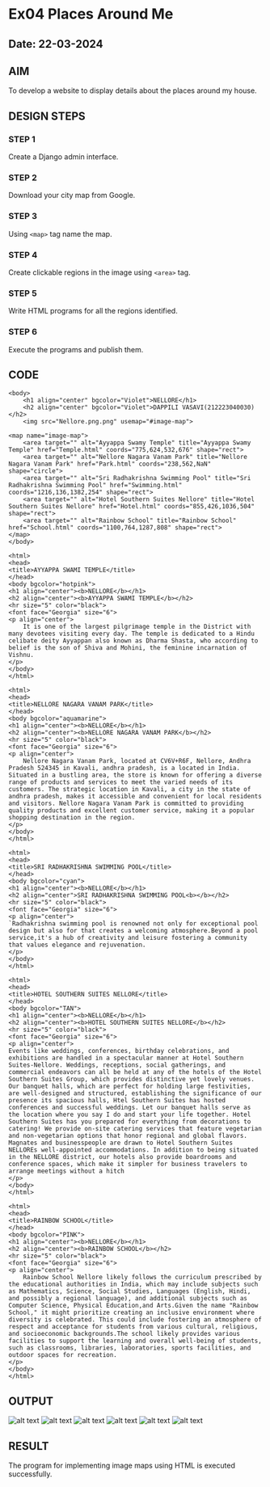 # Ex04 Places Around Me
## Date: 22-03-2024

## AIM
To develop a website to display details about the places around my house.

## DESIGN STEPS

### STEP 1
Create a Django admin interface.

### STEP 2
Download your city map from Google.

### STEP 3
Using ```<map>``` tag name the map.

### STEP 4
Create clickable regions in the image using ```<area>``` tag.

### STEP 5
Write HTML programs for all the regions identified.

### STEP 6
Execute the programs and publish them.

## CODE
```
<body>
    <h1 align="center" bgcolor="Violet">NELLORE</h1>
    <h2 align="center" bgcolor="Violet">DAPPILI VASAVI(212223040030)</h2>
    <img src="Nellore.png.png" usemap="#image-map">

<map name="image-map">
    <area target="" alt="Ayyappa Swamy Temple" title="Ayyappa Swamy Temple" href="Temple.html" coords="775,624,532,676" shape="rect">
    <area target="" alt="Nellore Nagara Vanam Park" title="Nellore Nagara Vanam Park" href="Park.html" coords="238,562,NaN" shape="circle">
    <area target="" alt="Sri Radhakrishna Swimming Pool" title="Sri Radhakrishna Swimming Pool" href="Swimming.html" coords="1216,136,1382,254" shape="rect">
    <area target="" alt="Hotel Southern Suites Nellore" title="Hotel Southern Suites Nellore" href="Hotel.html" coords="855,426,1036,504" shape="rect">
    <area target="" alt="Rainbow School" title="Rainbow School" href="School.html" coords="1100,764,1287,808" shape="rect">
</map>
</body>
```
```
<html>
<head>
<title>AYYAPPA SWAMI TEMPLE</title>
</head>
<body bgcolor="hotpink">
<h1 align="center"><b>NELLORE</b></h1>
<h2 align="center"><b>AYYAPPA SWAMI TEMPLE</b></h2>
<hr size="5" color="black">
<font face="Georgia" size="6">
<p align="center">
    It is one of the largest pilgrimage temple in the District with many devotees visiting every day. The temple is dedicated to a Hindu celibate deity Ayyappan also known as Dharma Shasta, who according to belief is the son of Shiva and Mohini, the feminine incarnation of Vishnu.
</p>
</body>
</html>
```
```
<html>
<head>
<title>NELLORE NAGARA VANAM PARK</title>
</head>
<body bgcolor="aquamarine">
<h1 align="center"><b>NELLORE</b></h1>
<h2 align="center"><b>NELLORE NAGARA VANAM PARK</b></h2>
<hr size="5" color="black">
<font face="Georgia" size="6">
<p align="center">
    Nellore Nagara Vanam Park, located at CV6V+R6F, Nellore, Andhra Pradesh 524345 in Kavali, andhra pradesh, is a located in India. Situated in a bustling area, the store is known for offering a diverse range of products and services to meet the varied needs of its customers. The strategic location in Kavali, a city in the state of andhra pradesh, makes it accessible and convenient for local residents and visitors. Nellore Nagara Vanam Park is committed to providing quality products and excellent customer service, making it a popular shopping destination in the region.
</p>
</body>
</html>
```
```
<html>
<head>
<title>SRI RADHAKRISHNA SWIMMING POOL</title>
</head>
<body bgcolor="cyan">
<h1 align="center"><b>NELLORE</b></h1>
<h2 align="center">SRI RADHAKRISHNA SWIMMING POOL<b></b></h2>
<hr size="5" color="black">
<font face="Georgia" size="6">
<p align="center">
`Radhakrishna swimming pool is renowned not only for exceptional pool design but also for that creates a welcoming atmosphere.Beyond a pool service,it's a hub of creativity and leisure fostering a community that values elegance and rejuvenation. 
</p>
</body>
</html>
```
```
<html>
<head>
<title>HOTEL SOUTHERN SUITES NELLORE</title>
</head>
<body bgcolor="TAN">
<h1 align="center"><b>NELLORE</b></h1>
<h2 align="center"><b>HOTEL SOUTHERN SUITES NELLORE</b></h2>
<hr size="5" color="black">
<font face="Georgia" size="6">
<p align="center">
Events like weddings, conferences, birthday celebrations, and exhibitions are handled in a spectacular manner at Hotel Southern Suites-Nellore. Weddings, receptions, social gatherings, and commercial endeavors can all be held at any of the hotels of the Hotel Southern Suites Group, which provides distinctive yet lovely venues. Our banquet halls, which are perfect for holding large festivities, are well-designed and structured, establishing the significance of our presence its spacious halls, Htel Southern Suites has hosted conferences and successful weddings. Let our banquet halls serve as the location where you say I do and start your life together. Hotel Southern Suites has you prepared for everything from decorations to catering! We provide on-site catering services that feature vegetarian and non-vegetarian options that honor regional and global flavors. Magnates and businesspeople are drawn to Hotel Southern Suites NELLOREs well-appointed accommodations. In addition to being situated in the NELLORE district, our hotels also provide boardrooms and conference spaces, which make it simpler for business travelers to arrange meetings without a hitch
</p>
</body>
</html>
```
```
<html>
<head>
<title>RAINBOW SCHOOL</title>
</head>
<body bgcolor="PINK">
<h1 align="center"><b>NELLORE</b></h1>
<h2 align="center"><b>RAINBOW SCHOOL</b></h2>
<hr size="5" color="black">
<font face="Georgia" size="6">
<p align="center">
    Rainbow School Nellore likely follows the curriculum prescribed by the educational authorities in India, which may include subjects such as Mathematics, Science, Social Studies, Languages (English, Hindi, and possibly a regional language), and additional subjects such as Computer Science, Physical Education,and Arts.Given the name "Rainbow School," it might prioritize creating an inclusive environment where diversity is celebrated. This could include fostering an atmosphere of respect and acceptance for students from various cultural, religious, and socioeconomic backgrounds.The school likely provides various facilities to support the learning and overall well-being of students, such as classrooms, libraries, laboratories, sports facilities, and outdoor spaces for recreation.
</p>
</body>
</html>
```


## OUTPUT
![alt text](<kavya/mapapp/static/Screenshot (25).png>)
![alt text](<kavya/mapapp/static/Screenshot (26).png>)
![alt text](<kavya/mapapp/static/Screenshot (27).png>)
![alt text](<kavya/mapapp/static/Screenshot (28).png>)
![alt text](<kavya/mapapp/static/Screenshot (29).png>)
![alt text](<kavya/mapapp/static/Screenshot (30).png>)







## RESULT
The program for implementing image maps using HTML is executed successfully.

